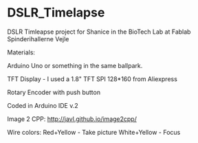 # DSLR_Timelapse
DSLR Timleapse project for Shanice in the BioTech Lab at Fablab Spinderihallerne Vejle

Materials:

Arduino Uno or something in the same ballpark.

TFT Display - I used a 1.8" TFT SPI 128*160 from Aliexpress

Rotary Encoder with push button

Coded in Arduino IDE v.2

Image 2 CPP:
http://javl.github.io/image2cpp/

Wire colors:
  Red+Yellow - Take picture
  White+Yellow - Focus

